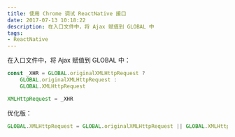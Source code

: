 ```yaml
---
title: 使用 Chrome 调试 ReactNative 接口
date: 2017-07-13 10:18:22
description: 在入口文件中，将 Ajax 赋值到 GLOBAL 中
tags:
- ReactNative
---
```


在入口文件中，将 Ajax 赋值到 GLOBAL 中：
```js
const _XHR = GLOBAL.originalXMLHttpRequest ?  
    GLOBAL.originalXMLHttpRequest :           
    GLOBAL.XMLHttpRequest                     

XMLHttpRequest = _XHR
```

优化版：
```js
GLOBAL.XMLHttpRequest = GLOBAL.originalXMLHttpRequest || GLOBAL.XMLHttpRequest;
```